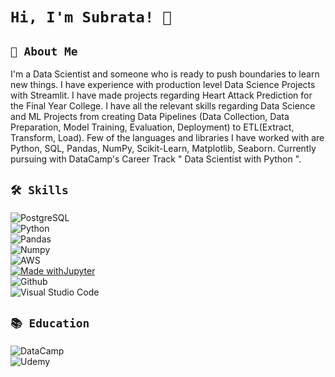 
# ```Hi, I'm Subrata! 👋```

## `🚀 About Me`
I'm a Data Scientist and someone who is ready to push boundaries to learn new things. I have experience with production level Data Science Projects with Streamlit. I have made projects regarding Heart Attack Prediction for the Final Year College. I have all the relevant skills regarding Data Science and ML Projects from creating Data Pipelines (Data Collection, Data Preparation, Model Training, Evaluation, Deployment) to ETL(Extract, Transform, Load). Few of the languages and libraries I have worked with are Python, SQL, Pandas, NumPy, Scikit-Learn, Matplotlib, Seaborn.
Currently pursuing with DataCamp's Career Track " Data Scientist with Python ".


## `🛠 Skills`
![PostgreSQL](https://img.shields.io/badge/PostgreSQL-316192?style=for-the-badge&logo=postgresql&logoColor=white) </br>
![Python](https://img.shields.io/badge/python-3670A0?style=for-the-badge&logo=python&logoColor=ffdd54) </br>
![Pandas](https://img.shields.io/badge/Pandas-2C2D72?style=for-the-badge&logo=pandas&logoColor=white) </br>
![Numpy](https://img.shields.io/badge/Numpy-777BB4?style=for-the-badge&logo=numpy&logoColor=white) </br>
![AWS](https://img.shields.io/badge/Amazon_AWS-FF9900?style=for-the-badge&logo=amazonaws&logoColor=white) </br>
[![Made withJupyter](https://img.shields.io/badge/Made%20with-Jupyter-orange?style=for-the-badge&logo=Jupyter)](https://jupyter.org/try) </br>
![Github](https://img.shields.io/badge/GitHub-100000?style=for-the-badge&logo=github&logoColor=white) </br>
![Visual Studio Code](https://img.shields.io/badge/Visual%20Studio%20Code-0078d7.svg?style=for-the-badge&logo=visual-studio-code&logoColor=white) </br>


<!-- ![Tableau](https://img.shields.io/badge/Tableau-E97627?style=for-the-badge&logo=Tableau&logoColor=white) </br>
![MS Excel](https://img.shields.io/badge/Microsoft_Excel-217346?style=for-the-badge&logo=microsoft-excel&logoColor=white) </br> -->

## `📚 Education `
![DataCamp](https://img.shields.io/badge/Datacamp-05192D?style=for-the-badge&logo=datacamp&logoColor=65FF8F) </br>
![Udemy](https://img.shields.io/badge/Udemy-EC5252?style=for-the-badge&logo=Udemy&logoColor=white)
<!-- <img align="right" width="47%"   src="https://github-readme-stats.vercel.app/api/top-langs/?username=subratasubro&exclude_repo=github-readme-stats,subratasubro.github.io)](https://github.com/anuraghazra/github-readme-stats&theme=chartreuse-dark">  -->
